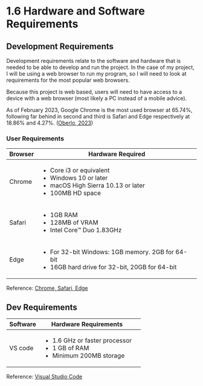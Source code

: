 # 1.6 Hardware and Software Requirements

## Development Requirements

Development requirements relate to the software and hardware that is needed to be able to develop and run the project. In the case of my project, I will be using a web browser to run my program, so I will need to look at requirements for the most popular web browsers.&#x20;

Because this project is web based, users will need to have access to a device with a web browser (most likely a PC instead of a mobile advice).

As of February 2023, Google Chrome is the most used browser at 65.74%, following far behind in second and third is Safari and Edge respectively at 18.86% and 4.27%. ([Oberlo, 2023](../reference-list.md))

### User Requirements

| Browser | Hardware Required                                                                                                                   |
| ------- | ----------------------------------------------------------------------------------------------------------------------------------- |
| Chrome  | <ul><li>Core i3 or equivalent</li><li>Windows 10 or later</li><li>macOS High Sierra 10.13 or later</li><li>100MB HD space</li></ul> |
| Safari  | <ul><li>1GB RAM</li><li>128MB of VRAM</li><li>Intel Core™ Duo 1.83GHz</li></ul>                                                     |
| Edge    | <ul><li>For 32-bit Windows: 1GB memory. 2GB for 64-bit</li><li>16GB hard drive for 32-bit, 20GB for 64-bit</li></ul>                |

Reference: [Chrome, Safari, Edge](../reference-list.md)

## Dev Requirements

<table><thead><tr><th>Software</th><th>Hardware Requirements</th><th data-hidden></th></tr></thead><tbody><tr><td>VS code</td><td><ul><li>1.6 GHz or faster processor</li><li>1 GB of RAM</li><li>Minimum 200MB storage</li></ul></td><td></td></tr></tbody></table>

Reference: [Visual Studio Code](../reference-list.md)

